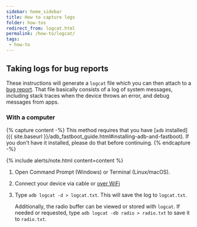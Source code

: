 ```yaml
---
sidebar: home_sidebar
title: How to capture logs
folder: how-tos
redirect_from: logcat.html
permalink: /how-to/logcat/
tags:
 - how-to
---
```


## Taking logs for bug reports

These instructions will generate a `logcat` file which you can then attach to a [bug report](bugreport#reporting-a-bug).
That file basically consists of a log of system messages, including stack traces when the device throws an error, and debug messages from apps.

### With a computer

{% capture content -%}
This method requires that you have [`adb` installed]({{ site.baseurl }}/adb_fastboot_guide.html#installing-adb-and-fastboot).
If you don't have it installed, please do that before continuing.
{% endcapture -%}

{% include alerts/note.html content=content %}

1. Open Command Prompt (Windows) or Terminal (Linux/macOS).
2. Connect your device via cable or [over WiFi](adb-over-wifi)
3. Type `adb logcat -d > logcat.txt`. This will save the log to `logcat.txt`.

   Additionally, the radio buffer can be viewed or stored with `logcat`. If needed or requested, type `adb logcat -db radio > radio.txt` to save it to `radio.txt`.

